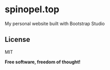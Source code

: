 # spinopel.top
 My personal website built with Bootstrap Studio

## License

MIT

**Free software, freedom of thought!**

